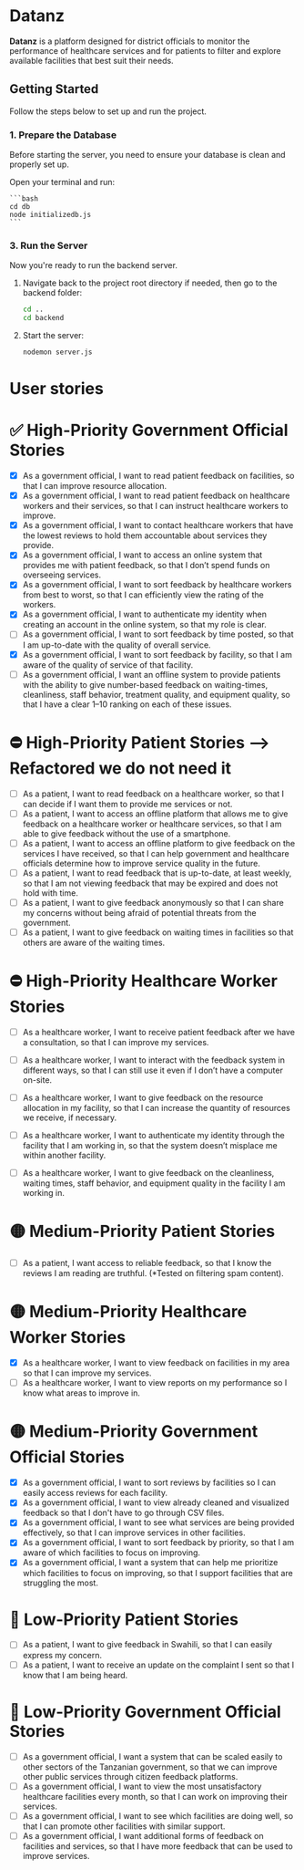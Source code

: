 # Datanz

**Datanz** is a platform designed for district officials to monitor the performance of healthcare services and for patients to filter and explore available facilities that best suit their needs.

## Getting Started

Follow the steps below to set up and run the project.

### 1. Prepare the Database

Before starting the server, you need to ensure your database is clean and properly set up.

Open your terminal and run:

    ```bash
    cd db
    node initializedb.js
    ```





### 3. Run the Server

Now you're ready to run the backend server.

1. Navigate back to the project root directory if needed, then go to the backend folder:

    ```bash
    cd ..
    cd backend
    ```

2. Start the server:

    ```bash
    nodemon server.js
    ```

# User stories
# ✅ High-Priority Government Official Stories

- [x] As a government official, I want to read patient feedback on facilities, so that I can improve resource allocation.  
- [x] As a government official, I want to read patient feedback on healthcare workers and their services, so that I can instruct healthcare workers to improve.  
- [x] As a government official, I want to contact healthcare workers that have the lowest reviews to hold them accountable about services they provide.  
- [x] As a government official, I want to access an online system that provides me with patient feedback, so that I don’t spend funds on overseeing services.  
- [x] As a government official, I want to sort feedback by healthcare workers from best to worst, so that I can efficiently view the rating of the workers.  
- [x] As a government official, I want to authenticate my identity when creating an account in the online system, so that my role is clear.  
- [ ] As a government official, I want to sort feedback by time posted, so that I am up-to-date with the quality of overall service.  
- [x] As a government official, I want to sort feedback by facility, so that I am aware of the quality of service of that facility.  
- [ ] As a government official, I want an offline system to provide patients with the ability to give number-based feedback on waiting-times, cleanliness, staff behavior, treatment quality, and equipment quality, so that I have a clear 1–10 ranking on each of these issues.  

# ⛔️ High-Priority Patient Stories --> Refactored we do not need it  

- [ ] As a patient, I want to read feedback on a healthcare worker, so that I can decide if I want them to provide me services or not.  
- [ ] As a patient, I want to access an offline platform that allows me to give feedback on a healthcare worker or healthcare services, so that I am able to give feedback without the use of a smartphone.  
- [ ] As a patient, I want to access an offline platform to give feedback on the services I have received, so that I can help government and healthcare officials determine how to improve service quality in the future.  
- [ ] As a patient, I want to read feedback that is up-to-date, at least weekly, so that I am not viewing feedback that may be expired and does not hold with time.  
- [ ] As a patient, I want to give feedback anonymously so that I can share my concerns without being afraid of potential threats from the government.  
- [ ] As a patient, I want to give feedback on waiting times in facilities so that others are aware of the waiting times.  

# ⛔️ High-Priority Healthcare Worker Stories

- [ ] As a healthcare worker, I want to receive patient feedback after we have a consultation, so that I can improve my services.  
- [ ] As a healthcare worker, I want to interact with the feedback system in different ways, so that I can still use it even if I don’t have a computer on-site.  
- [ ] As a healthcare worker, I want to give feedback on the resource allocation in my facility, so that I can increase the quantity of resources we receive, if necessary.  
- [ ] As a healthcare worker, I want to authenticate my identity through the facility that I am working in, so that the system doesn’t misplace me within another facility.  
- [ ] As a healthcare worker, I want to give feedback on the cleanliness, waiting times, staff behavior, and equipment quality in the facility I am working in.  



# 🟡 Medium-Priority Patient Stories

- [ ] As a patient, I want access to reliable feedback, so that I know the reviews I am reading are truthful. (*Tested on filtering spam content).  

# 🟡 Medium-Priority Healthcare Worker Stories

- [x] As a healthcare worker, I want to view feedback on facilities in my area so that I can improve my services.  
- [ ] As a healthcare worker, I want to view reports on my performance so I know what areas to improve in.  

# 🟡 Medium-Priority Government Official Stories

- [x] As a government official, I want to sort reviews by facilities so I can easily access reviews for each facility.  
- [x] As a government official, I want to view already cleaned and visualized feedback so that I don't have to go through CSV files.  
- [x] As a government official, I want to see what services are being provided effectively, so that I can improve services in other facilities.  
- [x] As a government official, I want to sort feedback by priority, so that I am aware of which facilities to focus on improving.  
- [x] As a government official, I want a system that can help me prioritize which facilities to focus on improving, so that I support facilities that are struggling the most.  

# 🔽 Low-Priority Patient Stories

- [ ] As a patient, I want to give feedback in Swahili, so that I can easily express my concern.  
- [ ] As a patient, I want to receive an update on the complaint I sent so that I know that I am being heard.  

# 🔽 Low-Priority Government Official Stories

- [ ] As a government official, I want a system that can be scaled easily to other sectors of the Tanzanian government, so that we can improve other public services through citizen feedback platforms.  
- [ ] As a government official, I want to view the most unsatisfactory healthcare facilities every month, so that I can work on improving their services.  
- [ ] As a government official, I want to see which facilities are doing well, so that I can promote other facilities with similar support.  
- [ ] As a government official, I want additional forms of feedback on facilities and services, so that I have more feedback that can be used to improve services.  
